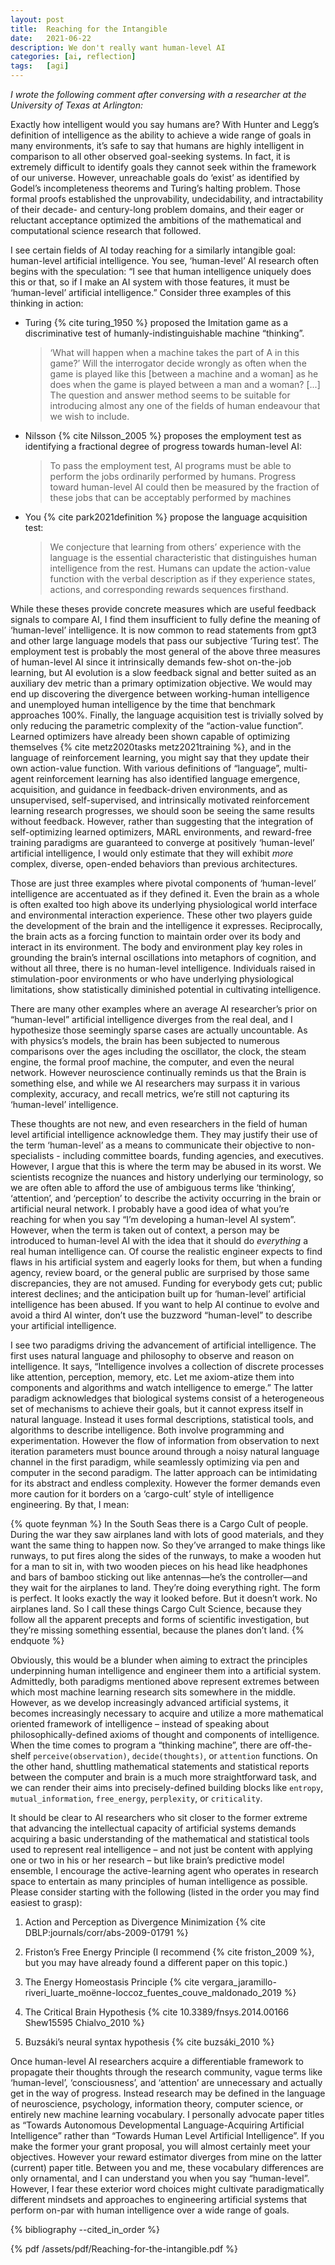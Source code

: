 ```yaml
---
layout: post
title:  Reaching for the Intangible
date:   2021-06-22
description: We don't really want human-level AI
categories: [ai, reflection]
tags:   [agi]
---
```


*I wrote the following comment after conversing with a researcher at the University of Texas at Arlington:*

Exactly how intelligent would you say humans are? With Hunter and Legg’s definition of intelligence as the ability to achieve a wide range of goals in many environments, it’s safe to say that humans are highly intelligent in comparison to all other observed goal-seeking systems. In fact, it is extremely difficult to identify goals they cannot seek within the framework of our universe. However, unreachable goals do ‘exist’ as identified by Godel’s incompleteness theorems and Turing’s halting problem. Those formal proofs established the unprovability, undecidability, and intractability of their decade- and century-long problem domains, and their eager or reluctant acceptance optimized the ambitions of the mathematical and computational science research that followed.

I see certain fields of AI today reaching for a similarly intangible goal: human-level artificial intelligence. You see, ‘human-level’ AI research often begins with the speculation: “I see that human intelligence uniquely does this or that, so if I make an AI system with those features, it must be ‘human-level’ artificial intelligence.” Consider three examples of this thinking in action:

-   Turing {% cite turing_1950 %} proposed the Imitation game as a discriminative test of humanly-indistinguishable machine “thinking”.

    > ‘What will happen when a machine takes the part of A in this game?’ Will the interrogator decide wrongly as often when the game is played like this [between a machine and a woman] as he does when the game is played between a man and a woman? [...] The question and answer method seems to be suitable for introducing almost any one of the fields of human endeavour that we wish to include.

-   Nilsson {% cite Nilsson_2005 %} proposes the employment test as identifying a fractional degree of progress towards human-level AI:

    > To pass the employment test, AI programs must be able to perform the jobs ordinarily performed by humans. Progress toward human-level AI could then be measured by the fraction of these jobs that can be acceptably performed by machines

-   You {% cite park2021definition %} propose the language acquisition test:

    > We conjecture that learning from others’ experience with the language is the essential characteristic that distinguishes human intelligence from the rest. Humans can update the action-value function with the verbal description as if they experience states, actions, and corresponding rewards sequences firsthand.

While these theses provide concrete measures which are useful feedback signals to compare AI, I find them insufficient to fully define the meaning of ‘human-level’ intelligence. It is now common to read statements from gpt3 and other large language models that pass our subjective ‘Turing test’. The employment test is probably the most general of the above three measures of human-level AI since it intrinsically demands few-shot on-the-job learning, but AI evolution is a slow feedback signal and better suited as an auxiliary dev metric than a primary optimization objective. We would may end up discovering the divergence between working-human intelligence and unemployed human intelligence by the time that benchmark approaches 100%. Finally, the language acquisition test is trivially solved by only reducing the parametric complexity of the “action-value function”. Learned optimizers have already been shown capable of optimizing themselves {% cite metz2020tasks metz2021training %}, and in the language of reinforcement learning, you might say that they update their own action-value function. With various definitions of “language”, multi-agent reinforcement learning has also identified language emergence, acquisition, and guidance in feedback-driven environments, and as unsupervised, self-supervised, and intrinsically motivated reinforcement learning research progresses, we should soon be seeing the same results without feedback. However, rather than suggesting that the integration of self-optimizing learned optimizers, MARL environments, and reward-free training paradigms are guaranteed to converge at positively ‘human-level’ artificial intelligence, I would only estimate that they will exhibit *more* complex, diverse, open-ended behaviors than previous architectures.

Those are just three examples where pivotal components of ‘human-level’ intelligence are accentuated as if they defined it. Even the brain as a whole is often exalted too high above its underlying physiological world interface and environmental interaction experience. These other two players guide the development of the brain and the intelligence it expresses. Reciprocally, the brain acts as a forcing function to maintain order over its body and interact in its environment. The body and environment play key roles in grounding the brain’s internal oscillations into metaphors of cognition, and without all three, there is no human-level intelligence. Individuals raised in stimulation-poor environments or who have underlying physiological limitations, show statistically diminished potential in cultivating intelligence.

There are many other examples where an average AI researcher’s prior on “human-level” artificial intelligence diverges from the real deal, and I hypothesize those seemingly sparse cases are actually uncountable. As with physics’s models, the brain has been subjected to numerous comparisons over the ages including the oscillator, the clock, the steam engine, the formal proof machine, the computer, and even the neural network. However neuroscience continually reminds us that the Brain is something else, and while we AI researchers may surpass it in various complexity, accuracy, and recall metrics, we’re still not capturing its ‘human-level’ intelligence.

These thoughts are not new, and even researchers in the field of human level artificial intelligence acknowledge them. They may justify their use of the term ‘human-level’ as a means to communicate their objective to non-specialists - including committee boards, funding agencies, and executives. However, I argue that this is where the term may be abused in its worst. We scientists recognize the nuances and history underlying our terminology, so we are often able to afford the use of ambiguous terms like ‘thinking’, ‘attention’, and ‘perception’ to describe the activity occurring in the brain or artificial neural network. I probably have a good idea of what you’re reaching for when you say “I’m developing a human-level AI system”. However, when the term is taken out of context, a person may be introduced to human-level AI with the idea that it should do *everything* a real human intelligence can. Of course the realistic engineer expects to find flaws in his artificial system and eagerly looks for them, but when a funding agency, review board, or the general public are surprised by those same discrepancies, they are not amused. Funding for everybody gets cut; public interest declines; and the anticipation built up for ‘human-level’ artificial intelligence has been abused. If you want to help AI continue to evolve and avoid a third AI winter, don’t use the buzzword “human-level” to describe your artificial intelligence.

I see two paradigms driving the advancement of artificial intelligence. The first uses natural language and philosophy to observe and reason on intelligence. It says, “Intelligence involves a collection of discrete processes like attention, perception, memory, etc. Let me axiom-atize them into components and algorithms and watch intelligence to emerge.” The latter paradigm acknowledges that biological systems consist of a heterogeneous set of mechanisms to achieve their goals, but it cannot express itself in natural language. Instead it uses formal descriptions, statistical tools, and algorithms to describe intelligence. Both involve programming and experimentation. However the flow of information from observation to next iteration parameters must bounce around through a noisy natural language channel in the first paradigm, while seamlessly optimizing via pen and computer in the second paradigm. The latter approach can be intimidating for its abstract and endless complexity. However the former demands even more caution for it borders on a ‘cargo-cult’ style of intelligence engineering. By that, I mean:

{% quote feynman %}
In the South Seas there is a Cargo Cult of people. During the war they saw airplanes land with lots of good materials, and they want the same thing to happen now. So they’ve arranged to make things like runways, to put fires along the sides of the runways, to make a wooden hut for a man to sit in, with two wooden pieces on his head like headphones and bars of bamboo sticking out like antennas—he’s the controller—and they wait for the airplanes to land. They’re doing everything right. The form is perfect. It looks exactly the way it looked before. But it doesn’t work. No airplanes land. So I call these things Cargo Cult Science, because they follow all the apparent precepts and forms of scientific investigation, but they’re missing something essential, because the planes don’t land.
{% endquote %}

Obviously, this would be a blunder when aiming to extract the principles underpinning human intelligence and engineer them into a artificial system. Admittedly, both paradigms mentioned above represent extremes between which most machine learning research sits somewhere in the middle. However, as we develop increasingly advanced artificial systems, it becomes increasingly necessary to acquire and utilize a more mathematical oriented framework of intelligence – instead of speaking about philosophically-defined axioms of thought and components of intelligence. When the time comes to program a “thinking machine”, there are off-the-shelf `perceive(observation)`, `decide(thoughts)`, or `attention` functions. On the other hand, shuttling mathematical statements and statistical reports between the computer and brain is a much more straightforward task, and we can render their aims into precisely-defined building blocks like `entropy`, `mutual_information`, `free_energy`, `perplexity`, or `criticality`.

It should be clear to AI researchers who sit closer to the former extreme that advancing the intellectual capacity of artificial systems demands acquiring a basic understanding of the mathematical and statistical tools used to represent real intelligence – and not just be content with applying one or two in his or her research – but like brain’s predictive model ensemble, I encourage the active-learning agent who operates in research space to entertain as many principles of human intelligence as possible. Please consider starting with the following (listed in the order you may find easiest to grasp):

1.  Action and Perception as Divergence Minimization {% cite DBLP:journals/corr/abs-2009-01791 %}

2.  Friston’s Free Energy Principle (I recommend {% cite friston_2009 %}, but you may have already found a different paper on this topic.)

3.  The Energy Homeostasis Principle {% cite vergara_jaramillo-riveri_luarte_moënne-loccoz_fuentes_couve_maldonado_2019 %}

4.  The Critical Brain Hypothesis {% cite 10.3389/fnsys.2014.00166 Shew15595 Chialvo_2010 %}

5.  Buzsáki’s neural syntax hypothesis {% cite buzsáki_2010 %}

Once human-level AI researchers acquire a differentiable framework to propagate their thoughts through the research community, vague terms like ‘human-level’, ‘consciousness’, and ‘attention’ are unnecessary and actually get in the way of progress. Instead research may be defined in the language of neuroscience, psychology, information theory, computer science, or entirely new machine learning vocabulary. I personally advocate paper titles as “Towards Autonomous Developmental Language-Acquiring Artificial Intelligence” rather than “Towards Human Level Artificial Intelligence”. If you make the former your grant proposal, you will almost certainly meet your objectives. However your reward estimator diverges from mine on the latter (current) paper title. Between you and me, these vocabulary differences are only ornamental, and I can understand you when you say “human-level”. However, I fear these exterior word choices might cultivate paradigmatically different mindsets and approaches to engineering artificial systems that perform on-par with human intelligence over a wide range of goals.

{% bibliography --cited_in_order %}

{% pdf /assets/pdf/Reaching-for-the-intangible.pdf %}